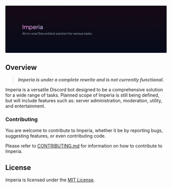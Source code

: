 ![Header](.github/assets/readme_banner.png)

## Overview

> ***Imperia is under a complete rewrite and is not currently functional.***

Imperia is a versatile Discord bot designed to be a comprehensive solution for a wide range of tasks. Planned scope of Imperia is still being defined, but will include features such as: server administration, moderation, utility, and entertainment.

### Contributing

You are welcome to contribute to Imperia, whether it be by reporting bugs, suggesting features, or even contributing code.

Please refer to [CONTRIBUTING.md](.github/CONTRIBUTING.md) for information on how to contribute to Imperia.

## License

Imperia is licensed under the [MIT License](LICENSE).
